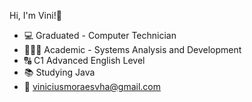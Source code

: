 Hi, I'm Vini!👋

- 💻 Graduated - Computer Technician 
- 👨🏻‍💻 Academic - Systems Analysis and Development
- 🔠 C1 Advanced English Level
- 📚 Studying Java
- 📩 viniciusmoraesvha@gmail.com
